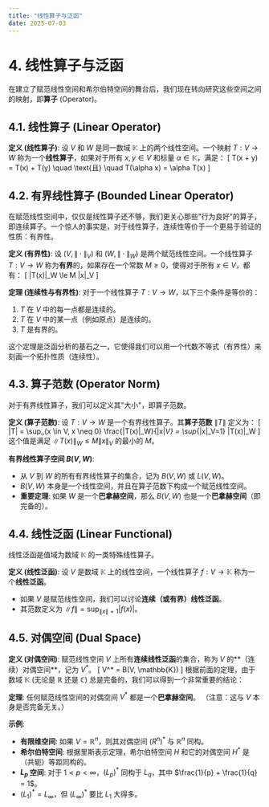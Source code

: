 ```yaml
---
title: "线性算子与泛函"
date: 2025-07-03
---
```


# 4. 线性算子与泛函

在建立了赋范线性空间和希尔伯特空间的舞台后，我们现在转向研究这些空间之间的映射，即**算子** (Operator)。

## 4.1. 线性算子 (Linear Operator)

**定义 (线性算子)**:
设 $V$ 和 $W$ 是同一数域 $\mathbb{K}$ 上的两个线性空间。一个映射 $T: V \to W$ 称为一个**线性算子**，如果对于所有 $x, y \in V$ 和标量 $\alpha \in \mathbb{K}$，满足：
\[ T(x + y) = T(x) + T(y) \quad \text{且} \quad T(\alpha x) = \alpha T(x) \]

## 4.2. 有界线性算子 (Bounded Linear Operator)

在赋范线性空间中，仅仅是线性算子还不够，我们更关心那些"行为良好"的算子，即连续算子。一个惊人的事实是，对于线性算子，连续性等价于一个更易于验证的性质：有界性。

**定义 (有界性)**:
设 $(V, \|\cdot\|_V)$ 和 $(W, \|\cdot\|_W)$ 是两个赋范线性空间。一个线性算子 $T: V \to W$ 称为**有界**的，如果存在一个常数 $M \ge 0$，使得对于所有 $x \in V$，都有：
\[ \|T(x)\|_W \le M \|x\|_V \]

**定理 (连续性与有界性)**:
对于一个线性算子 $T: V \to W$，以下三个条件是等价的：
1.  $T$ 在 $V$ 中的每一点都是连续的。
2.  $T$ 在 $V$ 中的某一点（例如原点）是连续的。
3.  $T$ 是有界的。

这个定理是泛函分析的基石之一，它使得我们可以用一个代数不等式（有界性）来刻画一个拓扑性质（连续性）。

## 4.3. 算子范数 (Operator Norm)

对于有界线性算子，我们可以定义其"大小"，即算子范数。

**定义 (算子范数)**:
设 $T: V \to W$ 是一个有界线性算子。其**算子范数** $\|T\|$ 定义为：
\[ \|T\| = \sup_{x \in V, x \neq 0} \frac{\|T(x)\|_W}{\|x\|_V} = \sup_{\|x\|_V=1} \|T(x)\|_W \]
这个值是满足 $\|T(x)\|_W \le M \|x\|_V$ 的最小的 $M$。

**有界线性算子空间 $B(V, W)$**:
-   从 $V$ 到 $W$ 的所有有界线性算子的集合，记为 $B(V, W)$ 或 $L(V, W)$。
-   $B(V, W)$ 本身是一个线性空间，并且在算子范数下构成一个赋范线性空间。
-   **重要定理**: 如果 $W$ 是一个**巴拿赫空间**，那么 $B(V, W)$ 也是一个**巴拿赫空间**（即完备的）。

## 4.4. 线性泛函 (Linear Functional)

线性泛函是值域为数域 $\mathbb{K}$ 的一类特殊线性算子。

**定义 (线性泛函)**:
设 $V$ 是数域 $\mathbb{K}$ 上的线性空间，一个线性算子 $f: V \to \mathbb{K}$ 称为一个**线性泛函**。

-   如果 $V$ 是赋范线性空间，我们可以讨论**连续（或有界）线性泛函**。
-   其范数定义为 $\|f\| = \sup_{\|x\|=1} |f(x)|$。

## 4.5. 对偶空间 (Dual Space)

**定义 (对偶空间)**:
赋范线性空间 $V$ 上所有**连续线性泛函**的集合，称为 $V$ 的**（连续）对偶空间**，记为 $V^*$。
\[ V^* = B(V, \mathbb{K}) \]
根据前面的定理，由于数域 $\mathbb{K}$ (无论是 $\mathbb{R}$ 还是 $\mathbb{C}$) 总是完备的，我们可以得到一个非常重要的结论：

**定理**: 任何赋范线性空间的对偶空间 $V^*$ 都是一个**巴拿赫空间**。
（注意：这与 $V$ 本身是否完备无关。）

**示例**:
-   **有限维空间**: 如果 $V = \mathbb{R}^n$，则其对偶空间 $(R^n)^*$ 与 $\mathbb{R}^n$ 同构。
-   **希尔伯特空间**: 根据里斯表示定理，希尔伯特空间 $H$ 和它的对偶空间 $H^*$ 是（共轭）等距同构的。
-   **$L_p$ 空间**: 对于 $1 < p < \infty$，$(L_p)^*$ 同构于 $L_q$，其中 $\frac{1}{p} + \frac{1}{q} = 1$。
-   $(L_1)^* = L_\infty$，但 $(L_\infty)^*$ 要比 $L_1$ 大得多。 